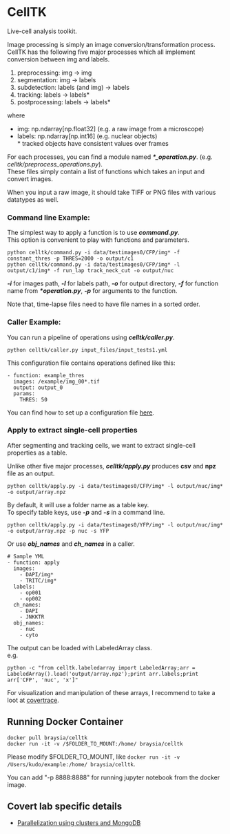 # CellTK

Live-cell analysis toolkit.

Image processing is simply an image conversion/transformation process.  
CellTK has the following five major processes which all implement conversion between img and labels.

1. preprocessing:   img -> img
2. segmentation:   img -> labels
3. subdetection: labels (and img) -> labels
4. tracking: labels -> labels*
5. postprocessing: labels -> labels*

where  
- img: np.ndarray[np.float32] (e.g. a raw image from a microscope)
- labels: np.ndarray[np.int16] (e.g. nuclear objects)  
\* tracked objects have consistent values over frames

For each processes, you can find a module named ___\*\_operation.py___. (e.g. _celltk/preprocess_operations.py_).  
These files simply contain a list of functions which takes an input and convert images.  
  
When you input a raw image, it should take TIFF or PNG files with various datatypes as well.

### Command line Example:
The simplest way to apply a function is to use ___command.py___.  
This option is convenient to play with functions and parameters.


```
python celltk/command.py -i data/testimages0/CFP/img* -f constant_thres -p THRES=2000 -o output/c1
python celltk/command.py -i data/testimages0/CFP/img* -l output/c1/img* -f run_lap track_neck_cut -o output/nuc
```

___-i___ for images path, ___-l___ for labels path, ___-o___ for output directory, ___-f___ for function name from ___*operation.py___, ___-p___ for arguments to the function. 
   
Note that, time-lapse files need to have file names in a sorted order.


### Caller Example:
You can run a pipeline of operations using ___celltk/caller.py___.

```
python celltk/caller.py input_files/input_tests1.yml
```

This configuration file contains operations defined like this:
```
- function: example_thres
  images: /example/img_00*.tif
  output: output_0
  params:
    THRES: 50
```

You can find how to set up a configuration file [here](doc/CONFIGURE_YML.md).

### Apply to extract single-cell properties
After segmenting and tracking cells, we want to extract single-cell properties as a table.  

Unlike other five major processes, ___celltk/apply.py___ produces __csv__ and __npz__ file as an output.

```
python celltk/apply.py -i data/testimages0/CFP/img* -l output/nuc/img* -o output/array.npz
```
By default, it will use a folder name as a table key.  
To specify table keys, use ___-p___ and ___-s___ in a command line.
```
python celltk/apply.py -i data/testimages0/YFP/img* -l output/nuc/img* -o output/array.npz -p nuc -s YFP
```

Or use ___obj\_names___ and ___ch\_names___ in a caller.
```
# Sample YML
- function: apply
  images:
    - DAPI/img*
    - TRITC/img*
  labels:
    - op001
    - op002
  ch_names:
    - DAPI
    - JNKKTR
  obj_names:
    - nuc
    - cyto
```


The output can be loaded with LabeledArray class.    
e.g.
```
python -c "from celltk.labeledarray import LabeledArray;arr = LabeledArray().load('output/array.npz');print arr.labels;print arr['CFP', 'nuc', 'x']"
```

For visualization and manipulation of these arrays, I recommend to take a loot at [covertrace](https://github.com/braysia/covertrace).


## Running Docker Container
```
docker pull braysia/celltk
docker run -it -v /$FOLDER_TO_MOUNT:/home/ braysia/celltk
```
Please modify $FOLDER_TO_MOUNT, like `docker run -it -v /Users/kudo/example:/home/ braysia/celltk`.

You can add "-p 8888:8888" for running jupyter notebook from the docker image.

## Covert lab specific details
- [Parallelization using clusters and MongoDB](fireworks/README_FIREWORKS.md)

